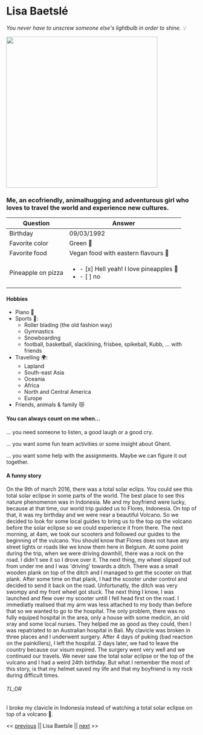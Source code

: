 # Lisa Baetslé
*You never have to unscrew someone else's lightbulb in order to shine. :bulb:*

<img src="https://github.com/LisaBaetsle/markdown-challenge/blob/master/LisaBaetsle.jpg " width="400">

### Me, an ecofriendly, animalhugging and adventurous girl who loves to travel the world and experience new cultures.

Question | Answer
------------ | -------------
Birthday | 09/03/1992
Favorite color | Green :green_heart:
Favorite food | Vegan food with eastern flavours :curry:
Pineapple on pizza | <ul><li>- [x] Hell yeah! I love pineapples :pineapple: </li> <li> - [ ] no </li> </ul>


#### Hobbies
- Piano :musical_keyboard:
- Sports :dancer::
  - Roller blading (the old fashion way)
  - Gymnastics
  - Snowboarding
  - football, basketball, slacklining, frisbee, spikeball, Kubb, ... with friends
- Travelling :earth_africa::
  - Lapland
  - South-east Asia
  - Oceania
  - Africa
  - North and Central America
  - Europe
- Friends, animals & family :heart_eyes_cat:

#### You can always count on me when...
... you need someone to listen, a good laugh or a good cry.

... you want some fun team activities or some insight about Ghent.

... you want some help with the assignments. Maybe we can figure it out together.

#### A funny story
On the 9th of march 2016, there was a total solar eclips. You could see this total solar eclipse in some parts of the world. The best place to see this nature phenomenon was in Indonesia. Me and my boyfriend were lucky, because at that time, our world trip guided us to Flores, Indonesia. On top of that, it was my birthday and we were near a beautiful Volcano. So we decided to look for some local guides to bring us to the top op the volcano before the solar eclipse so we could experience it from there. The next morning, at 4am, we took our scooters and followed our guides to the beginning of the vulcano. You should know that Flores does not have any street lights or roads like we know them here in Belgium. At some point during the trip, when we were driving downhill, there was a rock on the road. I didn't see it so I drove over it. The next thing, my wheel slipped out from under me and I was 'driving' towards a ditch. There was a small wooden plank on top of the ditch and I managed to get the scooter on that plank. After some time on that plank, I had the scooter under control and decided to send it back on the road. Unfortunatly, the ditch was very swompy and my front wheel got stuck. The next thing I know, I was launched and flew over my scooter untill I fell head first on the road. I immediatly realised that my arm was less attached to my body than before that so we wanted to go to the hospital. The only problem, there was no fully equiped hospital in the area, only a house with some medicin, an old xray and some local nurses. They helped me as good as they could, then I was repatriated to an Australian hospital in Bali. My clavicle was broken in three places and I underwent surgery. After 4 days of puking (bad reaction on the painkillers), I left the hospital. 2 days later, we had to leave the country because our visum expired. The surgery went very well and we continued our travels. We never saw the total solar eclipse or the top of the vulcano and I had a weird 24th birthday. But what I remember the most of this story, is that my helmet saved my life and that my boyfriend is my rock during difficult times.

###### TL;DR
I broke my clavicle in Indonesia instead of watching a total solar eclipse on top of a volcano :volcano:.


<< [previous](https://github.com/KimDelbarre/markdown-challenge/blob/master/README.md) || Lisa Baetsle || [next](http://github.com) >>
